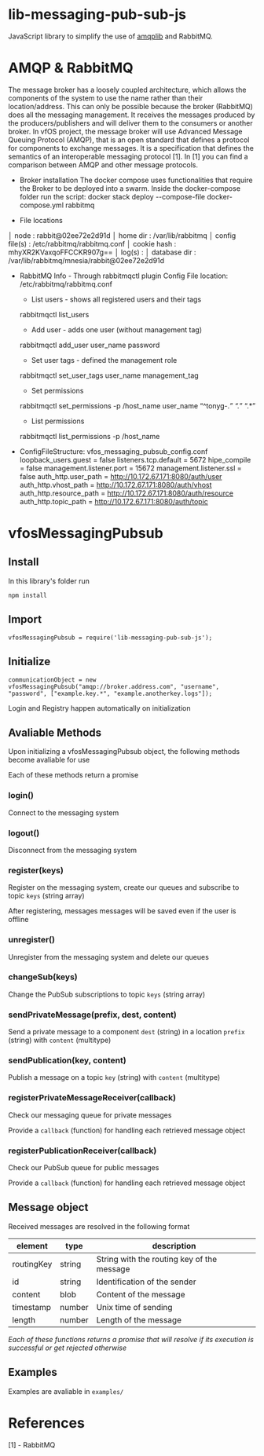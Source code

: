 # lib-messaging-pub-sub-js

JavaScript library to simplify the use of [amqplib](https://github.com/squaremo/amqp.node) and RabbitMQ.



# AMQP & RabbitMQ

The message broker has a loosely coupled architecture, which allows the components of the system to use the name rather than their location/address. This can only be possible because the broker (RabbitMQ) does all the messaging management. It receives the messages produced by the producers/publishers and will deliver them to the consumers or another broker.
In vfOS project, the message broker will use Advanced Message Queuing Protocol (AMQP), that is an open standard that defines a protocol for components to exchange messages. It is a specification that defines the semantics of an interoperable messaging protocol [1].
In [1] you can find a comparison between AMQP and other message protocols.

* Broker installation
The docker compose uses functionalities that require the Broker to be deployed into a swarm.
Inside the docker-compose folder run the script:
docker stack deploy --compose-file docker-compose.yml rabbitmq

* File locations

│ node           : rabbit@02ee72e2d91d
│ home dir       : /var/lib/rabbitmq
│ config file(s) : /etc/rabbitmq/rabbitmq.conf
│ cookie hash    : mhyXR2KVaxqoFFCCKR907g==
│ log(s)         : <stdout>
│ database dir   : /var/lib/rabbitmq/mnesia/rabbit@02ee72e2d91d

* RabbitMQ Info - Through rabbitmqctl plugin
Config File location: /etc/rabbitmq/rabbitmq.conf

    * List users - shows all registered users and their tags 
    
    rabbitmqctl list_users

    * Add user - adds one user (without management tag)
    
    rabbitmqctl add_user user_name password

    * Set user tags - defined the management role

    rabbitmqctl set_user_tags user_name management_tag

    * Set permissions

    rabbitmqctl set_permissions -p /host_name user_name “^tonyg-.*” “.*” “.*”

    * List permissions

    rabbitmqctl list_permissions -p /host_name

* ConfigFileStructure: vfos_messaging_pubsub_config.conf
loopback_users.guest = false
listeners.tcp.default = 5672
hipe_compile = false
management.listener.port = 15672
management.listener.ssl = false
auth_http.user_path = http://10.172.67.171:8080/auth/user
auth_http.vhost_path = http://10.172.67.171:8080/auth/vhost
auth_http.resource_path = http://10.172.67.171:8080/auth/resource
auth_http.topic_path = http://10.172.67.171:8080/auth/topic

# vfosMessagingPubsub


## Install

In this library's folder run

```
npm install
```


## Import

```
vfosMessagingPubsub = require('lib-messaging-pub-sub-js');
```


## Initialize

```
communicationObject = new vfosMessagingPubsub("amqp://broker.address.com", "username", "password", ["example.key.*", "example.anotherkey.logs"]);
```

Login and Registry happen automatically on initialization


## Avaliable Methods

Upon initializing a vfosMessagingPubsub object, the following methods become avaliable for use

Each of these methods return a promise


### login()

Connect to the messaging system


### logout()

Disconnect from the messaging system


### register(keys)

Register on the messaging system, create our queues and subscribe to topic `keys` (string array)

After registering, messages messages will be saved even if the user is offline


### unregister()

Unregister from the messaging system and delete our queues


### changeSub(keys)

Change the PubSub subscriptions to topic `keys` (string array)


### sendPrivateMessage(prefix, dest, content)

Send a private message to a component `dest` (string) in a location `prefix` (string)  with `content` (multitype)


### sendPublication(key, content)

Publish a message on a topic `key` (string)  with `content` (multitype)


### registerPrivateMessageReceiver(callback)

Check our messaging queue for private messages

Provide a `callback` (function) for handling each retrieved message object


### registerPublicationReceiver(callback)

Check our PubSub queue for public messages

Provide a `callback` (function) for handling each retrieved message object


## Message object

Received messages are resolved in the following format

element    | type   | description
-----------|--------|-------------
routingKey | string | String with the routing key of the message
id         | string | Identification of the sender
content    | blob   | Content of the message
timestamp  | number | Unix time of sending
length     | number | Length of the message


*Each of these functions returns a promise that will resolve if its execution is successful or get rejected otherwise*


## Examples

Examples are avaliable in `examples/`



# References
[1] - RabbitMQ
